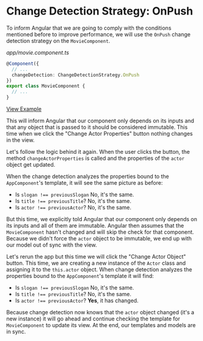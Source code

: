 # Change Detection Strategy: OnPush

To inform Angular that we are going to comply with the conditions mentioned before to improve performance, we will use the `OnPush` change detection strategy on the `MovieComponent`.

_app/movie.component.ts_

```typescript
@Component({
  // ...
  changeDetection: ChangeDetectionStrategy.OnPush
})
export class MovieComponent {
  // ...
}
```

[View Example](http://plnkr.co/edit/yjr8R6LhWpOKcGnAwYNS?p=preview)

This will inform Angular that our component only depends on its inputs and that any object that is passed to it should be considered immutable. This time when we click the "Change Actor Properties" button nothing changes in the view.

Let's follow the logic behind it again. When the user clicks the button, the method `changeActorProperties` is called and the properties of the `actor` object get updated.

When the change detection analyzes the properties bound to the `AppComponent`'s template, it will see the same picture as before:

* Is `slogan !== previousSlogan` No, it's the same.
* Is `title !== previousTitle`? No, it's the same.
* Is `actor !== previousActor`? No, it's the same.

But this time, we explicitly told Angular that our component only depends on its inputs and all of them are immutable. Angular then assumes that the `MovieComponent` hasn't changed and will skip the check for that component. Because we didn't force the `actor` object to be immutable, we end up with our model out of sync with the view.

Let's rerun the app but this time we will click the "Change Actor Object" button. This time, we are creating a new instance of the `Actor` class and assigning it to the `this.actor` object. When change detection analyzes the properties bound to the `AppComponent`'s template it will find:

* Is `slogan !== previousSlogan` No, it's the same.
* Is `title !== previousTitle`? No, it's the same.
* Is `actor !== previousActor`? **Yes**, it has changed.

Because change detection now knows that the `actor` object changed \(it's a new instance\) it will go ahead and continue checking the template for `MovieComponent` to update its view. At the end, our templates and models are in sync.

